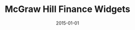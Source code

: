 ---
layout: post
title:  "McGraw Hill Finance Widgets"
date:   2015-01-01
categories: Projects
at: Zeus Learning
permalink: /projects/mgh-widgets
---